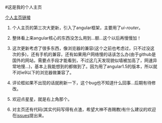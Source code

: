 #这是我的个人主页

[个人主页链接](http://jayzangwill.github.io/)

1. 个人主页的第三次大更新，引入了angular框架，主要用了*ui-router*。

2. 整体看上来angular核心的东西没怎么用到...额...这个以后再慢慢加！

3. 这次更新考虑了很多东西，像浏览器的兼容(这个之前也考虑过，只不过没这次的多)，还有手机的兼容，还有如果用户网络慢的话该怎么办(由于github是国外的网站，需要点手段才能看到，不过这几天发现貌似墙被加高了，网速异常地慢...)，基本上我能想到的都做到了。因为用了angular1.5的版本，所以就不对ie9以下的浏览器做兼容了。

4. 评论框如果不出现的话就刷新一下，这个bug也不知道什么回事...后期有待修改。

5. 欢迎点星星，就是右上角那个。

6. 对主页还有代码(其实代码写得有点渣，希望大神不吝赐教)有什么建议的欢迎在[issues](https://github.com/JayZangwill/JayZangwill.github.io/issues)提出来。
